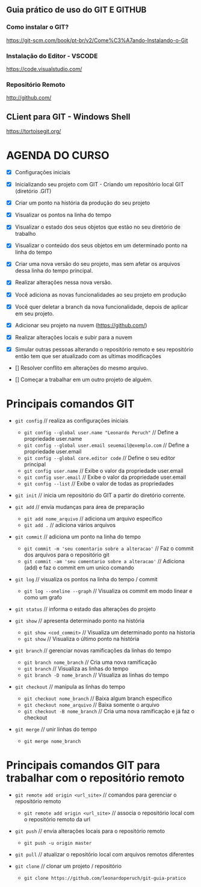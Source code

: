 ## Guia prático de uso do GIT E GITHUB


### Como instalar o GIT?
https://git-scm.com/book/pt-br/v2/Come%C3%A7ando-Instalando-o-Git

### Instalação do Editor - VSCODE
https://code.visualstudio.com/

### Repositório Remoto
http://github.com/

## CLient para GIT - Windows Shell
https://tortoisegit.org/


# AGENDA DO CURSO

- [X] Configurações iniciais

- [X] Inicializando seu projeto com GIT - Criando um repositório local GIT (diretório .GIT)

- [X] Criar um ponto na história da produção do seu projeto
- [x] Visualizar os pontos na linha do tempo

- [X] Visualizar o estado dos seus objetos que estão no seu diretório de trabalho
- [X] Visualizar o conteúdo dos seus objetos em um determinado ponto na linha do tempo

- [X] Criar uma nova versão do seu projeto, mas sem afetar os arquivos dessa linha do tempo principal.
- [X] Realizar alterações nessa nova versão.

- [X] Você adiciona as novas funcionalidades ao seu projeto em produção
- [X] Você quer deletar a branch da nova funcionalidade, depois de aplicar em seu projeto.

- [X] Adicionar seu projeto na nuvem (https://github.com/)
- [X] Realizar alterações locais e subir para a nuvem
- [X] Simular outras pessoas alterando o repositório remoto e seu repositório então tem que ser atualizado com as ultimas modificações
- [] Resolver conflito em alterações do mesmo arquivo.

- [] Começar a trabalhar em um outro projeto de alguém.


# Principais comandos GIT

* `git config` // realiza as configurações iniciais
    * `git config --global user.name "Leonardo Peruch"` // Define a propriedade user.name
    * `git config --global user.email seuemail@exemplo.com` // Define a propriedade user.email
    * `git config --global core.editor code` // Define o seu editor principal
    * `git config user.name` // Exibe o valor da propriedade user.email
    * `git config user.email` // Exibe o valor da propriedade user.email
    * `git config --list` // Exibe o valor de todas as propriedades

* `git init` // inicia um repositório do GIT a partir do diretório corrente. 

* `git add` // envia mudanças para área de preparação
    * `git add nome_arquivo` // adiciona um arquivo específico
    * `git add .` // adiciona vários arquivos

* `git commit` // adiciona um ponto na linha do tempo
    * `git commit -m 'seu comentario sobre a alteracao'` // Faz o commit dos arquivos para o repositório git
    * `git commit -am 'seu comentario sobre a alteracao'` // Adiciona (add) e faz o commit em um unico comando

* `git log` // visualiza os pontos na linha do tempo / commit
    * `git log --oneline --graph` // Visualiza os commit em modo linear e como um grafo

* `git status` // informa o estado das alterações do projeto

* `git show` // apresenta determinado ponto na história
    * `git show <cod_commit>` // Visualiza um determinado ponto na historia
    * `git show` // Visualiza o último ponto na história

* `git branch` // gerenciar novas ramificações da linhas do tempo
    * `git branch nome_branch` // Cria uma nova ramificação
    * `git branch` // Visualiza as linhas do tempo
    * `git branch -D nome_branch` // Visualiza as linhas do tempo

* `git checkout` // manipula as linhas do tempo
    * `git checkout nome_branch` // Baixa algum branch específico
    * `git checkout nome_arquivo` // Baixa somente o arquivo
    * `git checkout -B nome_branch` // Cria uma nova ramificação e já faz o checkout

* `git merge` // unir linhas do tempo
    * `git merge nome_branch`

# Principais comandos GIT para trabalhar com o repositório remoto

* `git remote add origin <url_site>` // comandos para gerenciar o repositório remoto
    * `git remote add origin <url_site>` // associa o repositório local com o repositório remoto da url

* `git push` // envia alterações locais para o repositório remoto
    * `git push -u origin master` 

* `git pull` //  atualizar o repositório local com arquivos remotos diferentes

* `git clone` // clonar um projeto / repositório
    * `git clone https://github.com/leonardoperuch/git-guia-pratico`

